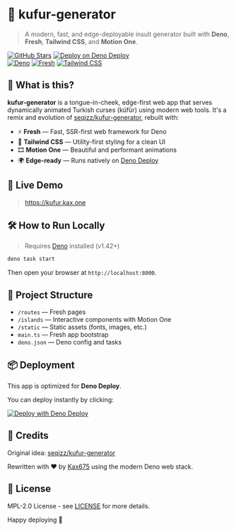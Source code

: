 
# 🤬 kufur-generator

> A modern, fast, and edge-deployable insult generator built with **Deno**, **Fresh**, **Tailwind CSS**, and **Motion One**.

[![GitHub Stars](https://img.shields.io/github/stars/Kax675/kufur-generator?style=social)](https://github.com/Kax675/kufur-generator/stargazers)
[![Deploy on Deno Deploy](https://img.shields.io/badge/deploy-deno%20deploy-blueviolet?logo=deno&style=flat-square)](https://dash.deno.com)
<br>
[![Deno](https://img.shields.io/badge/DENO-%5E1.42.0-black?logo=deno&style=for-the-badge)](https://deno.land)
[![Fresh](https://img.shields.io/badge/FRESH-1.6.2-green?logo=deno&style=for-the-badge)](https://fresh.deno.dev)
[![Tailwind CSS](https://img.shields.io/badge/TAILWINDCSS-^3.4.0-38BDF8?logo=tailwindcss&logoColor=white&style=for-the-badge)](https://tailwindcss.com)

## 🚀 What is this?

**kufur-generator** is a tongue-in-cheek, edge-first web app that serves dynamically animated Turkish curses (küfür) using modern web tools. It's a remix and evolution of [seqizz/kufur-generator](https://github.com/seqizz/kufur-generator), rebuilt with:

- ⚡️ **Fresh** — Fast, SSR-first web framework for Deno
- 💅 **Tailwind CSS** — Utility-first styling for a clean UI
- 🎞 **Motion One** — Beautiful and performant animations
- 🌍 **Edge-ready** — Runs natively on [Deno Deploy](https://deno.com/deploy)

## 🧪 Live Demo

> https://kufur.kax.one

## 🛠 How to Run Locally

> Requires [Deno](https://deno.land) installed (v1.42+)

```bash
deno task start
```

Then open your browser at `http://localhost:8000`.

## 🧰 Project Structure

* `/routes` — Fresh pages
* `/islands` — Interactive components with Motion One
* `/static` — Static assets (fonts, images, etc.)
* `main.ts` — Fresh app bootstrap
* `deno.json` — Deno config and tasks

## 📦 Deployment

This app is optimized for **Deno Deploy**.

You can deploy instantly by clicking:

[![Deploy with Deno Deploy](https://deno.com/images/deploy-button.svg)](https://dash.deno.com/new)

## 🙏 Credits

Original idea: [seqizz/kufur-generator](https://github.com/seqizz/kufur-generator)

Rewritten with ❤️ by [Kax675](https://github.com/Kax675) using the modern Deno web stack.


## 📝 License

MPL-2.0 License - see [LICENSE](LICENSE) for more details.

Happy deploying 🚀